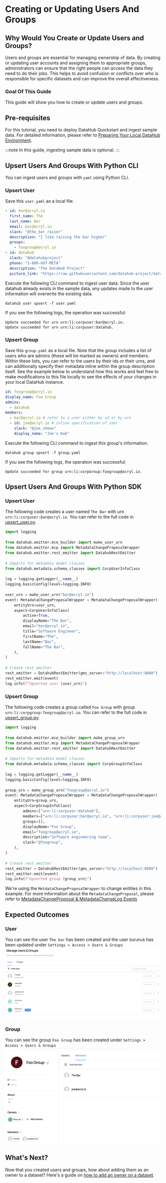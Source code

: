 # Creating or Updating Users And Groups

## Why Would You Create or Update Users and Groups?
Users and groups are essential for managing ownership of data. 
By creating or updating user accounts and assigning them to appropriate groups, administrators can ensure that the right people can access the data they need to do their jobs. 
This helps to avoid confusion or conflicts over who is responsible for specific datasets and can improve the overall effectiveness. 

### Goal Of This Guide
This guide will show you how to create or update users and groups.

## Pre-requisites
For this tutorial, you need to deploy DataHub Quickstart and ingest sample data. 
For detailed information, please refer to [Preparing Your Local DataHub Environment](/docs/api/tutorials/references/prepare-datahub.md).

:::note
In this guide, ingesting sample data is optional.
:::

## Upsert Users And Groups With Python CLI

You can ingest users and groups with `yaml` using Python CLI. 

### Upsert User

Save this `user.yaml` as a local file.

```yaml
- id: bar@acryl.io
  first_name: The
  last_name: Bar
  email: bar@acryl.io
  slack: "@the_bar_raiser"
  description: "I like raising the bar higher"
  groups:
    - foogroup@acryl.io
- id: datahub
  slack: "@datahubproject"
  phone: "1-800-GOT-META"
  description: "The DataHub Project"
  picture_link: "https://raw.githubusercontent.com/datahub-project/datahub/master/datahub-web-react/src/images/datahub-logo-color-stable.svg"
```

Execute the following CLI command to ingest user data. 
Since the user datahub already exists in the sample data, any updates made to the user information will overwrite the existing data.
```
datahub user upsert -f user.yaml
```

If you see the following logs, the operation was successful:
```shell
Update succeeded for urn urn:li:corpuser:bar@acryl.io.
Update succeeded for urn urn:li:corpuser:datahub.
```

### Upsert Group

Save this `group.yaml` as a local file. Note that the group includes a list of users who are admins (these will be marked as owners) and members.
Within these lists, you can refer to the users by their ids or their urns, and can additionally specify their metadata inline within the group description itself. See the example below to understand how this works and feel free to make modifications to this file locally to see the effects of your changes in your local DataHub instance.

```yaml
id: foogroup@acryl.io
display_name: Foo Group
admins:
  - datahub
members:
  - bar@acryl.io # refer to a user either by id or by urn
  - id: joe@acryl.io # inline specification of user
    slack: "@joe_shmoe"
    display_name: "Joe's Hub"
```

Execute the following CLI command to ingest this group's information. 

```
datahub group upsert -f group.yaml
```

If you see the following logs, the operation was successful:
```shell
Update succeeded for group urn:li:corpGroup:foogroup@acryl.io.
```

## Upsert Users And Groups With Python SDK

### Upsert User

The following code creates a user named `The Bar` with urn `urn:li:corpuser:bar@acryl.io`.
You can refer to the full code in [upsert_user.py](https://github.com/datahub-project/datahub/blob/master/metadata-ingestion/examples/library/upsert_user.py).

```python
import logging

from datahub.emitter.mce_builder import make_user_urn
from datahub.emitter.mcp import MetadataChangeProposalWrapper
from datahub.emitter.rest_emitter import DatahubRestEmitter

# Imports for metadata model classes
from datahub.metadata.schema_classes import CorpUserInfoClass

log = logging.getLogger(__name__)
logging.basicConfig(level=logging.INFO)

user_urn = make_user_urn("bar@acryl.io")
event: MetadataChangeProposalWrapper = MetadataChangeProposalWrapper(
    entityUrn=user_urn,
    aspect=CorpUserInfoClass(
        active=True,
        displayName="The Bar",
        email="bar@acryl.io",
        title="Software Engineer",
        firstName="The",
        lastName="Bar",
        fullName="The Bar",
    ),
)

# Create rest emitter
rest_emitter = DatahubRestEmitter(gms_server="http://localhost:8080")
rest_emitter.emit(event)
log.info(f"Upserted user {user_urn}")
```

### Upsert Group

The following code creates a group called `Foo Group` with group `urn:li:corpgroup:foogroup@acryl.io`.
You can refer to the full code in [upsert_group.py](https://github.com/datahub-project/datahub/blob/master/metadata-ingestion/examples/library/upsert_group.py).

```python
import logging

from datahub.emitter.mce_builder import make_group_urn
from datahub.emitter.mcp import MetadataChangeProposalWrapper
from datahub.emitter.rest_emitter import DatahubRestEmitter

# Imports for metadata model classes
from datahub.metadata.schema_classes import CorpGroupInfoClass

log = logging.getLogger(__name__)
logging.basicConfig(level=logging.INFO)

group_urn = make_group_urn("foogroup@acryl.io")
event: MetadataChangeProposalWrapper = MetadataChangeProposalWrapper(
    entityUrn=group_urn,
    aspect=CorpGroupInfoClass(
        admins=["urn:li:corpuser:datahub"],
        members=["urn:li:corpuser:bar@acryl.io", "urn:li:corpuser:joe@acryl.io"],
        groups=[],
        displayName="Foo Group",
        email="foogroup@acryl.io",
        description="Software engineering team",
        slack="@foogroup",
    ),
)

# Create rest emitter
rest_emitter = DatahubRestEmitter(gms_server="http://localhost:8080")
rest_emitter.emit(event)
log.info(f"Upserted group {group_urn}")
```

We're using the `MetdataChangeProposalWrapper` to change entities in this example.
For more information about the `MetadataChangeProposal`, please refer to [MetadataChangeProposal & MetadataChangeLog Events](/docs/advanced/mcp-mcl.md)

## Expected Outcomes

### User
You can see the user `The bar` has been created and the user `Datahub` has been updated under `Settings > Access > Users & Groups`
![user-upserted](../../imgs/apis/tutorials/user-upserted.png)

### Group
You can see the group `Foo Group` has been created under `Settings > Access > Users & Groups`
![group-upserted](../../imgs/apis/tutorials/group-upserted.png)

## What's Next?
Now that you created users and groups, how about adding them as an owner to a dataset? Here's a guide on [how to add an owner on a dataset](/docs/api/tutorials/adding-ownerships.md). 
